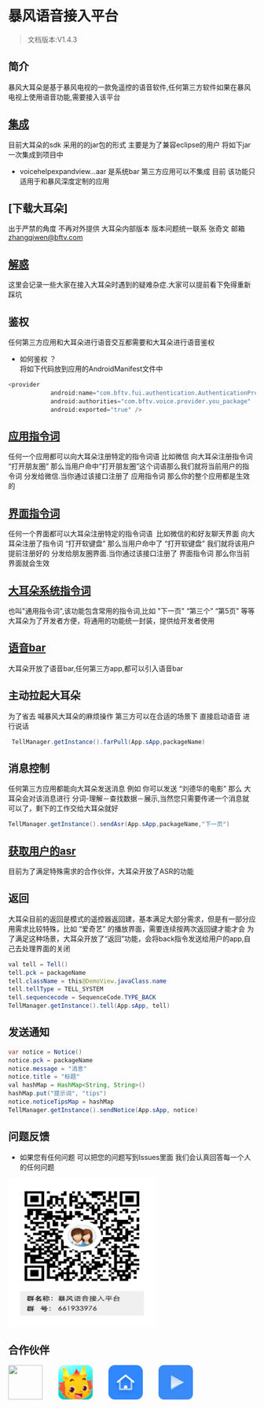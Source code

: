 # 暴风语音接入平台

> 文档版本:V1.4.3

## 简介
暴风大耳朵是基于暴风电视的一款免遥控的语音软件,任何第三方软件如果在暴风电视上使用语音功能,需要接入该平台<br>
## [集成](https://github.com/RiverrunNetwork/voicelink/tree/master/TellA/app/libs)<br>
目前大耳朵的sdk 采用的的jar包的形式 主要是为了兼容eclipse的用户 将如下jar一次集成到项目中<br>
- voicehelpexpandview...aar 是系统bar 第三方应用可以不集成 目前 该功能只适用于和暴风深度定制的应用<br>
## [下载大耳朵] <br>
出于严禁的角度 不再对外提供 大耳朵内部版本 版本问题统一联系 张奇文 邮箱 zhangqiwen@bftv.com <br>
## [解惑](https://github.com/RiverrunNetwork/voicelink/blob/master/problem.md)
这里会记录一些大家在接入大耳朵时遇到的疑难杂症.大家可以提前看下免得重新踩坑<br>
## 鉴权
任何第三方应用和大耳朵进行语音交互都需要和大耳朵进行语音鉴权<br>

- 如何鉴权 ？<br>
将如下代码放到应用的AndroidManifest文件中<br>

```java
<provider
            android:name="com.bftv.fui.authentication.AuthenticationProvider"
            android:authorities="com.bftv.voice.provider.you_package"
            android:exported="true" />
```
## [应用指令词](https://github.com/RiverrunNetwork/voicelink/blob/master/word_app.md)
任何一个应用都可以向大耳朵注册特定的指令词语 比如微信 向大耳朵注册指令词 “打开朋友圈” 那么当用户命中“打开朋友圈”这个词语那么我们就将当前用户的指令词 分发给微信.当你通过该接口注册了 应用指令词 那么你的整个应用都是生效的<br>
## [界面指令词](https://github.com/RiverrunNetwork/voicelink/blob/master/word_view.md)
任何一个界面都可以大耳朵注册特定的指令词语  比如微信的和好友聊天界面 向大耳朵注册了指令词 “打开软键盘” 那么当用户命中了 “打开软键盘” 我们就将该用户提前注册好的 分发给朋友圈界面.当你通过该接口注册了 界面指令词 那么你当前界面就会生效<br>
## [大耳朵系统指令词](https://github.com/RiverrunNetwork/voicelink/blob/master/word_system.md)
也叫"通用指令词",该功能包含常用的指令词,比如 "下一页" “第三个” “第5页” 等等<br>
大耳朵为了开发者方便，将通用的功能统一封装，提供给开发者使用<br>
## [语音bar](https://github.com/RiverrunNetwork/voicelink/blob/master/bar.md)
大耳朵开放了语音bar,任何第三方app,都可以引入语音bar<br>
## 主动拉起大耳朵
为了省去 喊暴风大耳朵的麻烦操作 第三方可以在合适的场景下 直接启动语音 进行说话<br>
```java
 TellManager.getInstance().farPull(App.sApp,packageName)
```
## 消息控制
任何第三方应用都能向大耳朵发送消息 例如 你可以发送 “刘德华的电影” 那么 大耳朵会对该消息进行 分词-理解－查找数据－展示,当然您只需要传递一个消息就可以了，剩下的工作交给大耳朵就好
```java
TellManager.getInstance().sendAsr(App.sApp,packageName,"下一页")
```
## [获取用户的asr](https://github.com/RiverrunNetwork/voicelink/blob/master/asr.md)
目前为了满足特殊需求的合作伙伴，大耳朵开放了ASR的功能
## 返回
大耳朵目前的返回是模式的遥控器返回建，基本满足大部分需求，但是有一部分应用需求比较特殊，比如 “爱奇艺” 的播放界面，需要连续按两次返回键才能才会
为了满足这种场景，大耳朵开放了“返回”功能，会将back指令发送给用户的app,自己去处理界面的关闭
```java
val tell = Tell()
tell.pck = packageName
tell.className = this@DemoView.javaClass.name
tell.tellType = TELL_SYSTEM
tell.sequencecode = SequenceCode.TYPE_BACK
TellManager.getInstance().tell(App.sApp, tell)
```
## 发送通知
```java
var notice = Notice()
notice.pck = packageName
notice.message = "消息"
notice.title = "标题"
val hashMap = HashMap<String, String>()
hashMap.put("提示词", "tips")
notice.noticeTipsMap = hashMap
TellManager.getInstance().sendNotice(App.sApp, notice)
```
## 问题反馈
- 如果您有任何问题 可以把您的问题写到Issues里面 我们会认真回答每一个人的任何问题<br>
<img src="https://github.com/RiverrunNetwork/voicelink/blob/master/TellA/img/%E6%9A%B4%E9%A3%8E%E8%AF%AD%E9%9F%B3%E6%8E%A5%E5%85%A5%E5%B9%B3%E5%8F%B0%E7%BE%A4%E4%BA%8C%E7%BB%B4%E7%A0%81.png" width="300" height="300" /> 

## 合作伙伴
<img src="http://live-fengmi.b0.upaiyun.com/imgconfig/ai/taobao.png" width="70" height="70" />&ensp;&ensp;&ensp;&ensp; <img src="https://github.com/RiverrunNetwork/voicelink/blob/master/TellA/img/xiaobanlong.png" width="70" height="70" /> &ensp;&ensp;&ensp;&ensp;<img src="https://github.com/RiverrunNetwork/voicelink/blob/master/TellA/img/ic_launcher.png" width="70" height="70" /> &ensp;&ensp;&ensp;&ensp;<img src="https://github.com/RiverrunNetwork/voicelink/blob/master/TellA/img/video.png" width="70" height="70" /> 



 
